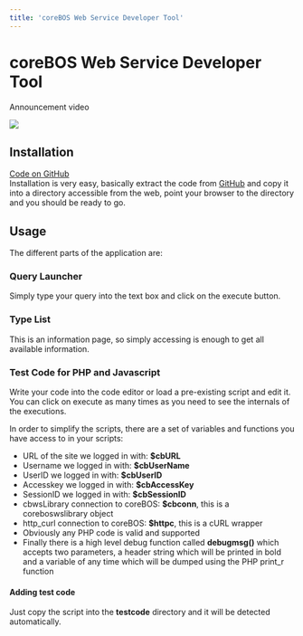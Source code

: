 ```yaml
---
title: 'coreBOS Web Service Developer Tool'
---
```


coreBOS Web Service Developer Tool
==================================

Announcement video

![](youtube>PWY9tRcES9o)

Installation
------------

[Code on GitHub](https://github.com/tsolucio/coreBOSwsBrowser)  
Installation is very easy, basically extract the code from
[GitHub](https://github.com/tsolucio/coreBOSwsBrowser) and copy it into
a directory accessible from the web, point your browser to the directory
and you should be ready to go.

Usage
-----

The different parts of the application are:

### Query Launcher

Simply type your query into the text box and click on the execute
button.

### Type List

This is an information page, so simply accessing is enough to get all
available information.

### Test Code for PHP and Javascript

Write your code into the code editor or load a pre-existing script and
edit it. You can click on execute as many times as you need to see the
internals of the executions.

In order to simplify the scripts, there are a set of variables and
functions you have access to in your scripts:

-   URL of the site we logged in with: **$cbURL**
-   Username we logged in with: **$cbUserName**
-   UserID we logged in with: **$cbUserID**
-   Accesskey we logged in with: **$cbAccessKey**
-   SessionID we logged in with: **$cbSessionID**
-   cbwsLibrary connection to coreBOS: **$cbconn**, this is a
    coreboswslibrary object
-   http\_curl connection to coreBOS: **$httpc**, this is a cURL wrapper
-   Obviously any PHP code is valid and supported
-   Finally there is a high level debug function called **debugmsg()**
    which accepts two parameters, a header string which will be printed
    in bold and a variable of any time which will be dumped using the
    PHP print\_r function

#### Adding test code

Just copy the script into the **testcode** directory and it will be
detected automatically.
